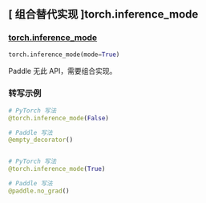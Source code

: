 ## [ 组合替代实现 ]torch.inference_mode

### [torch.inference_mode](https://pytorch.org/docs/stable/generated/torch.inference_mode.html#torch.inference_mode)

```python
torch.inference_mode(mode=True)
```

Paddle 无此 API，需要组合实现。

### 转写示例

```python
# PyTorch 写法
@torch.inference_mode(False)

# Paddle 写法
@empty_decorator()


# PyTorch 写法
@torch.inference_mode(True)

# Paddle 写法
@paddle.no_grad()
```
